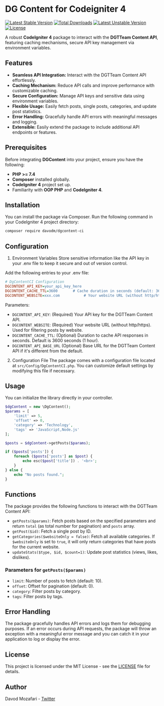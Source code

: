 # DG Content for Codeigniter 4
    
[![Latest Stable Version](https://poser.pugx.org/davodm/dg-content-ci/v)](//packagist.org/packages/davodm/dg-content-ci)
[![Total Downloads](https://poser.pugx.org/davodm/dg-content-ci/downloads)](//packagist.org/packages/davodm/dg-content-ci)
[![Latest Unstable Version](https://poser.pugx.org/davodm/dg-content-ci/v/unstable)](//packagist.org/packages/davodm/dg-content-ci)
[![License](https://poser.pugx.org/davodm/dg-content-ci/license)](//packagist.org/packages/davodm/dg-content-ci)

A robust **CodeIgniter 4** package to interact with the **DGTTeam Content API**, featuring caching mechanisms, secure API key management via environment variables.

## Features

- **Seamless API Integration:** Interact with the DGTTeam Content API effortlessly.
- **Caching Mechanism:** Reduce API calls and improve performance with customizable caching.
- **Secure Configuration:** Manage API keys and sensitive data using environment variables.
- **Flexible Usage:** Easily fetch posts, single posts, categories, and update post statistics.
- **Error Handling:** Gracefully handle API errors with meaningful messages and logging.
- **Extensible:** Easily extend the package to include additional API endpoints or features.


## Prerequisites

Before integrating **DGContent** into your project, ensure you have the following:

- **PHP >= 7.4**
- **Composer** installed globally.
- **CodeIgniter 4** project set up.
- Familiarity with **OOP PHP** and **CodeIgniter 4**.

## Installation

You can install the package via Composer. Run the following command in your CodeIgniter 4 project directory:

```bash
composer require davodm/dgcontent-ci
```

## Configuration
1. Environment Variables
Store sensitive information like the API key in your .env file to keep it secure and out of version control.

Add the following entries to your .env file:

```ini
# DgContentCI Configuration
DGCONTENT_API_KEY=your_api_key_here
DGCONTENT_CACHE_TTL=3600       # Cache duration in seconds (default: 3600)
DGCONTENT_WEBSITE=xxx.com           # Your website URL (without http/https)
```
Parameters:

* `DGCONTENT_API_KEY`: (Required) Your API key for the DGTTeam Content API.
* `DGCONTENT_WEBSITE`: (Required) Your website URL (without http/https). Used for filtering posts by website.
* `DGCONTENT_CACHE_TTL`: (Optional) Duration to cache API responses in seconds. Default is 3600 seconds (1 hour).
* `DGCONTENT_API_BASE_URL` (Optional) Base URL for the DGTTeam Content API if it's different from the default.

2. Configuration File
The package comes with a configuration file located at `src/Config/DgContentCI.php`. You can customize default settings by modifying this file if necessary.

## Usage
You can initialize the library directly in your controller.

```php
$dgContent = new \DgContent();
$params = [
    'limit' => 5,
    'offset' => 0,
    'category' => 'Technology',
    'tags' => 'JavaScript,Node.js'
];

$posts = $dgContent->getPosts($params);

if ($posts['posts']) {
    foreach ($posts['posts'] as $post) {
        echo esc($post['title']) . '<br>';
    }
} else {
    echo "No posts found.";
}
```

## Functions
The package provides the following functions to interact with the DGTTeam Content API:
- `getPosts($params)`: Fetch posts based on the specified parameters and return `total` (as total number for pagination) and `posts` array.
- `getPost($id)`: Fetch a single post by ID.
- `getCategories($websiteOnly = false)`: Fetch all available categories. If `$websiteOnly` is set to `true`, it will only return categories that have posts for the current website.
- `updateStats($type, $id, $count=1)`: Update post statistics (views, likes, dislikes).

### Parameters for `getPosts($params)`
- `limit`: Number of posts to fetch (default: 10).
- `offset`: Offset for pagination (default: 0).
- `category`: Filter posts by category.
- `tags`: Filter posts by tags.

## Error Handling
The package gracefully handles API errors and logs them for debugging purposes. If an error occurs during API requests, the package will throw an exception with a meaningful error message and you can catch it in your application to log or display the error.

## License
This project is licensed under the MIT License - see the [LICENSE](./LICENSE) file for details.

## Author
Davod Mozafari - [Twitter](https://twitter.com/davodmozafari)
